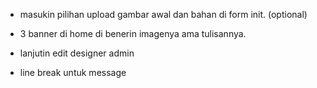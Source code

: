 - masukin pilihan upload gambar awal dan bahan di form init. (optional)

- 3 banner di home di benerin imagenya ama tulisannya.

- lanjutin edit designer admin

- line break untuk message
